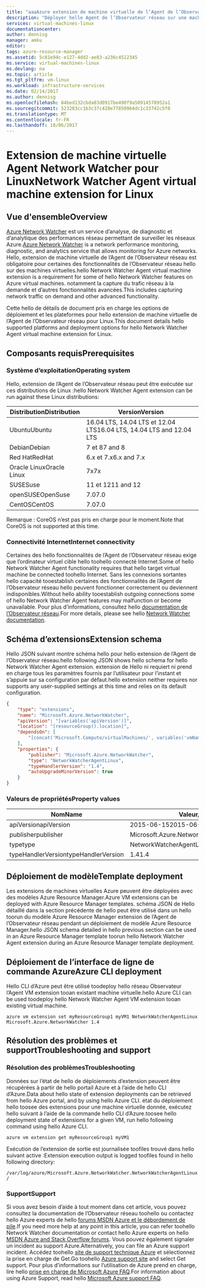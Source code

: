 ```yaml
---
title: "aaaAzure extension de machine virtuelle de l’Agent de l’Observateur réseau pour Linux | Documents Microsoft"
description: "Déployer hello Agent de l’Observateur réseau sur une machine virtuelle Linux à l’aide d’une extension de machine virtuelle."
services: virtual-machines-linux
documentationcenter: 
author: dennisg
manager: amku
editor: 
tags: azure-resource-manager
ms.assetid: 5c81e94c-e127-4dd2-ae83-a236c4512345
ms.service: virtual-machines-linux
ms.devlang: na
ms.topic: article
ms.tgt_pltfrm: vm-linux
ms.workload: infrastructure-services
ms.date: 02/14/2017
ms.author: dennisg
ms.openlocfilehash: 84bed132cbda83d0917be490f9a50914578952a1
ms.sourcegitcommit: 523283cc1b3c37c428e77850964dc1c33742c5f0
ms.translationtype: MT
ms.contentlocale: fr-FR
ms.lasthandoff: 10/06/2017
---
```

# <a name="network-watcher-agent-virtual-machine-extension-for-linux"></a><span data-ttu-id="ec0f5-103">Extension de machine virtuelle Agent Network Watcher pour Linux</span><span class="sxs-lookup"><span data-stu-id="ec0f5-103">Network Watcher Agent virtual machine extension for Linux</span></span>

## <a name="overview"></a><span data-ttu-id="ec0f5-104">Vue d'ensemble</span><span class="sxs-lookup"><span data-stu-id="ec0f5-104">Overview</span></span>

<span data-ttu-id="ec0f5-105">[Azure Network Watcher](https://review.docs.microsoft.com/en-us/azure/network-watcher/) est un service d’analyse, de diagnostic et d’analytique des performances réseau permettant de surveiller les réseaux Azure.</span><span class="sxs-lookup"><span data-stu-id="ec0f5-105">[Azure Network Watcher](https://review.docs.microsoft.com/en-us/azure/network-watcher/) is a network performance monitoring, diagnostic, and analytics service that allows monitoring for Azure networks.</span></span> <span data-ttu-id="ec0f5-106">Hello, extension de machine virtuelle de l’Agent de l’Observateur réseau est obligatoire pour certaines des fonctionnalités de l’Observateur réseau hello sur des machines virtuelles.</span><span class="sxs-lookup"><span data-stu-id="ec0f5-106">hello Network Watcher Agent virtual machine extension is a requirement for some of hello Network Watcher features on Azure virtual machines.</span></span> <span data-ttu-id="ec0f5-107">notamment la capture du trafic réseau à la demande et d’autres fonctionnalités avancées.</span><span class="sxs-lookup"><span data-stu-id="ec0f5-107">This includes capturing network traffic on demand and other advanced functionality.</span></span>

<span data-ttu-id="ec0f5-108">Cette hello de détails de document pris en charge les options de déploiement et les plateformes pour hello extension de machine virtuelle de l’Agent de l’Observateur réseau pour Linux.</span><span class="sxs-lookup"><span data-stu-id="ec0f5-108">This document details hello supported platforms and deployment options for hello Network Watcher Agent virtual machine extension for Linux.</span></span>

## <a name="prerequisites"></a><span data-ttu-id="ec0f5-109">Composants requis</span><span class="sxs-lookup"><span data-stu-id="ec0f5-109">Prerequisites</span></span>

### <a name="operating-system"></a><span data-ttu-id="ec0f5-110">Système d’exploitation</span><span class="sxs-lookup"><span data-stu-id="ec0f5-110">Operating system</span></span>

<span data-ttu-id="ec0f5-111">Hello, extension de l’Agent de l’Observateur réseau peut être exécutée sur ces distributions de Linux :</span><span class="sxs-lookup"><span data-stu-id="ec0f5-111">hello Network Watcher Agent extension can be run against these Linux distributions:</span></span>

| <span data-ttu-id="ec0f5-112">Distribution</span><span class="sxs-lookup"><span data-stu-id="ec0f5-112">Distribution</span></span> | <span data-ttu-id="ec0f5-113">Version</span><span class="sxs-lookup"><span data-stu-id="ec0f5-113">Version</span></span> |
|---|---|
| <span data-ttu-id="ec0f5-114">Ubuntu</span><span class="sxs-lookup"><span data-stu-id="ec0f5-114">Ubuntu</span></span> | <span data-ttu-id="ec0f5-115">16.04 LTS, 14.04 LTS et 12.04 LTS</span><span class="sxs-lookup"><span data-stu-id="ec0f5-115">16.04 LTS, 14.04 LTS and 12.04 LTS</span></span> |
| <span data-ttu-id="ec0f5-116">Debian</span><span class="sxs-lookup"><span data-stu-id="ec0f5-116">Debian</span></span> | <span data-ttu-id="ec0f5-117">7 et 8</span><span class="sxs-lookup"><span data-stu-id="ec0f5-117">7 and 8</span></span> |
| <span data-ttu-id="ec0f5-118">Red Hat</span><span class="sxs-lookup"><span data-stu-id="ec0f5-118">RedHat</span></span> | <span data-ttu-id="ec0f5-119">6.x et 7.x</span><span class="sxs-lookup"><span data-stu-id="ec0f5-119">6.x and 7.x</span></span> |
| <span data-ttu-id="ec0f5-120">Oracle Linux</span><span class="sxs-lookup"><span data-stu-id="ec0f5-120">Oracle Linux</span></span> | <span data-ttu-id="ec0f5-121">7x</span><span class="sxs-lookup"><span data-stu-id="ec0f5-121">7x</span></span> |
| <span data-ttu-id="ec0f5-122">SUSE</span><span class="sxs-lookup"><span data-stu-id="ec0f5-122">Suse</span></span> | <span data-ttu-id="ec0f5-123">11 et 12</span><span class="sxs-lookup"><span data-stu-id="ec0f5-123">11 and 12</span></span> |
| <span data-ttu-id="ec0f5-124">openSUSE</span><span class="sxs-lookup"><span data-stu-id="ec0f5-124">OpenSuse</span></span> | <span data-ttu-id="ec0f5-125">7.0</span><span class="sxs-lookup"><span data-stu-id="ec0f5-125">7.0</span></span> |
| <span data-ttu-id="ec0f5-126">CentOS</span><span class="sxs-lookup"><span data-stu-id="ec0f5-126">CentOS</span></span> | <span data-ttu-id="ec0f5-127">7.0</span><span class="sxs-lookup"><span data-stu-id="ec0f5-127">7.0</span></span> |

<span data-ttu-id="ec0f5-128">Remarque : CoreOS n’est pas pris en charge pour le moment.</span><span class="sxs-lookup"><span data-stu-id="ec0f5-128">Note that CoreOS is not supported at this time.</span></span>

### <a name="internet-connectivity"></a><span data-ttu-id="ec0f5-129">Connectivité Internet</span><span class="sxs-lookup"><span data-stu-id="ec0f5-129">Internet connectivity</span></span>

<span data-ttu-id="ec0f5-130">Certaines des hello fonctionnalités de l’Agent de l’Observateur réseau exige que l’ordinateur virtuel cible hello toohello connecté Internet.</span><span class="sxs-lookup"><span data-stu-id="ec0f5-130">Some of hello Network Watcher Agent functionality requires that hello target virtual machine be connected toohello Internet.</span></span> <span data-ttu-id="ec0f5-131">Sans les connexions sortantes hello capacité tooestablish certaines des fonctionnalités de l’Agent de l’Observateur réseau hello peuvent fonctionner correctement ou deviennent indisponibles.</span><span class="sxs-lookup"><span data-stu-id="ec0f5-131">Without hello ability tooestablish outgoing connections some of hello Network Watcher Agent features may malfunction or become unavailable.</span></span> <span data-ttu-id="ec0f5-132">Pour plus d’informations, consultez hello [documentation de l’Observateur réseau](https://review.docs.microsoft.com/en-us/azure/network-watcher/).</span><span class="sxs-lookup"><span data-stu-id="ec0f5-132">For more details, please see hello [Network Watcher documentation](https://review.docs.microsoft.com/en-us/azure/network-watcher/).</span></span>

## <a name="extension-schema"></a><span data-ttu-id="ec0f5-133">Schéma d’extensions</span><span class="sxs-lookup"><span data-stu-id="ec0f5-133">Extension schema</span></span>

<span data-ttu-id="ec0f5-134">Hello JSON suivant montre schéma hello pour hello extension de l’Agent de l’Observateur réseau.</span><span class="sxs-lookup"><span data-stu-id="ec0f5-134">hello following JSON shows hello schema for hello Network Watcher Agent extension.</span></span> <span data-ttu-id="ec0f5-135">extension de Hello ni requiert ni prend en charge tous les paramètres fournis par l’utilisateur pour l’instant et s’appuie sur sa configuration par défaut.</span><span class="sxs-lookup"><span data-stu-id="ec0f5-135">hello extension neither requires nor supports any user-supplied settings at this time and relies on its default configuration.</span></span>

```json
{
    "type": "extensions",
    "name": "Microsoft.Azure.NetworkWatcher",
    "apiVersion": "[variables('apiVersion')]",
    "location": "[resourceGroup().location]",
    "dependsOn": [
        "[concat('Microsoft.Compute/virtualMachines/', variables('vmName'))]"
    ],
    "properties": {
        "publisher": "Microsoft.Azure.NetworkWatcher",
        "type": "NetworkWatcherAgentLinux",
        "typeHandlerVersion": "1.4",
        "autoUpgradeMinorVersion": true
    }
}
```

### <a name="property-values"></a><span data-ttu-id="ec0f5-136">Valeurs de propriétés</span><span class="sxs-lookup"><span data-stu-id="ec0f5-136">Property values</span></span>

| <span data-ttu-id="ec0f5-137">Nom</span><span class="sxs-lookup"><span data-stu-id="ec0f5-137">Name</span></span> | <span data-ttu-id="ec0f5-138">Valeur/Exemple</span><span class="sxs-lookup"><span data-stu-id="ec0f5-138">Value / Example</span></span> |
| ---- | ---- |
| <span data-ttu-id="ec0f5-139">apiVersion</span><span class="sxs-lookup"><span data-stu-id="ec0f5-139">apiVersion</span></span> | <span data-ttu-id="ec0f5-140">2015-06-15</span><span class="sxs-lookup"><span data-stu-id="ec0f5-140">2015-06-15</span></span> |
| <span data-ttu-id="ec0f5-141">publisher</span><span class="sxs-lookup"><span data-stu-id="ec0f5-141">publisher</span></span> | <span data-ttu-id="ec0f5-142">Microsoft.Azure.NetworkWatcher</span><span class="sxs-lookup"><span data-stu-id="ec0f5-142">Microsoft.Azure.NetworkWatcher</span></span> |
| <span data-ttu-id="ec0f5-143">type</span><span class="sxs-lookup"><span data-stu-id="ec0f5-143">type</span></span> | <span data-ttu-id="ec0f5-144">NetworkWatcherAgentLinux</span><span class="sxs-lookup"><span data-stu-id="ec0f5-144">NetworkWatcherAgentLinux</span></span> |
| <span data-ttu-id="ec0f5-145">typeHandlerVersion</span><span class="sxs-lookup"><span data-stu-id="ec0f5-145">typeHandlerVersion</span></span> | <span data-ttu-id="ec0f5-146">1.4</span><span class="sxs-lookup"><span data-stu-id="ec0f5-146">1.4</span></span> |

## <a name="template-deployment"></a><span data-ttu-id="ec0f5-147">Déploiement de modèle</span><span class="sxs-lookup"><span data-stu-id="ec0f5-147">Template deployment</span></span>

<span data-ttu-id="ec0f5-148">Les extensions de machines virtuelles Azure peuvent être déployées avec des modèles Azure Resource Manager.</span><span class="sxs-lookup"><span data-stu-id="ec0f5-148">Azure VM extensions can be deployed with Azure Resource Manager templates.</span></span> <span data-ttu-id="ec0f5-149">schéma JSON de Hello détaillé dans la section précédente de hello peut être utilisé dans un hello toorun du modèle Azure Resource Manager extension de l’Agent de l’Observateur réseau pendant un déploiement de modèle Azure Resource Manager.</span><span class="sxs-lookup"><span data-stu-id="ec0f5-149">hello JSON schema detailed in hello previous section can be used in an Azure Resource Manager template toorun hello Network Watcher Agent extension during an Azure Resource Manager template deployment.</span></span>

## <a name="azure-cli-deployment"></a><span data-ttu-id="ec0f5-150">Déploiement de l’interface de ligne de commande Azure</span><span class="sxs-lookup"><span data-stu-id="ec0f5-150">Azure CLI deployment</span></span>

<span data-ttu-id="ec0f5-151">Hello CLI d’Azure peut être utilisé toodeploy hello réseau Observateur l’Agent VM extension tooan existant machine virtuelle.</span><span class="sxs-lookup"><span data-stu-id="ec0f5-151">hello Azure CLI can be used toodeploy hello Network Watcher Agent VM extension tooan existing virtual machine.</span></span>

```azurecli
azure vm extension set myResourceGroup1 myVM1 NetworkWatcherAgentLinux Microsoft.Azure.NetworkWatcher 1.4
```

## <a name="troubleshooting-and-support"></a><span data-ttu-id="ec0f5-152">Résolution des problèmes et support</span><span class="sxs-lookup"><span data-stu-id="ec0f5-152">Troubleshooting and support</span></span>

### <a name="troubleshooting"></a><span data-ttu-id="ec0f5-153">Résolution des problèmes</span><span class="sxs-lookup"><span data-stu-id="ec0f5-153">Troubleshooting</span></span>

<span data-ttu-id="ec0f5-154">Données sur l’état de hello de déploiements d’extension peuvent être récupérées à partir de hello portail Azure et à l’aide de hello CLI d’Azure.</span><span class="sxs-lookup"><span data-stu-id="ec0f5-154">Data about hello state of extension deployments can be retrieved from hello Azure portal, and by using hello Azure CLI.</span></span> <span data-ttu-id="ec0f5-155">état du déploiement hello toosee des extensions pour une machine virtuelle donnée, exécutez hello suivant à l’aide de la commande hello CLI d’Azure.</span><span class="sxs-lookup"><span data-stu-id="ec0f5-155">toosee hello deployment state of extensions for a given VM, run hello following command using hello Azure CLI.</span></span>

```azurecli
azure vm extension get myResourceGroup1 myVM1
```

<span data-ttu-id="ec0f5-156">Exécution de l’extension de sortie est journalisée toofiles trouvé dans hello suivant active :</span><span class="sxs-lookup"><span data-stu-id="ec0f5-156">Extension execution output is logged toofiles found in hello following directory:</span></span>

`
/var/log/azure/Microsoft.Azure.NetworkWatcher.NetworkWatcherAgentLinux/
`

### <a name="support"></a><span data-ttu-id="ec0f5-157">Support</span><span class="sxs-lookup"><span data-stu-id="ec0f5-157">Support</span></span>

<span data-ttu-id="ec0f5-158">Si vous avez besoin d’aide à tout moment dans cet article, vous pouvez consultez la documentation de l’Observateur réseau toohello ou contactez hello Azure experts de hello [forums MSDN Azure et le débordement de pile](https://azure.microsoft.com/en-us/support/forums/).</span><span class="sxs-lookup"><span data-stu-id="ec0f5-158">If you need more help at any point in this article, you can refer toohello Network Watcher documentation or contact hello Azure experts on hello [MSDN Azure and Stack Overflow forums](https://azure.microsoft.com/en-us/support/forums/).</span></span> <span data-ttu-id="ec0f5-159">Vous pouvez également signaler un incident au support Azure.</span><span class="sxs-lookup"><span data-stu-id="ec0f5-159">Alternatively, you can file an Azure support incident.</span></span> <span data-ttu-id="ec0f5-160">Accédez toohello [site de support technique Azure](https://azure.microsoft.com/en-us/support/options/) et sélectionnez la prise en charge de Get.</span><span class="sxs-lookup"><span data-stu-id="ec0f5-160">Go toohello [Azure support site](https://azure.microsoft.com/en-us/support/options/) and select Get support.</span></span> <span data-ttu-id="ec0f5-161">Pour plus d’informations sur l’utilisation de Azure prend en charge, lire hello [prise en charge de Microsoft Azure FAQ](https://azure.microsoft.com/en-us/support/faq/).</span><span class="sxs-lookup"><span data-stu-id="ec0f5-161">For information about using Azure Support, read hello [Microsoft Azure support FAQ](https://azure.microsoft.com/en-us/support/faq/).</span></span>
